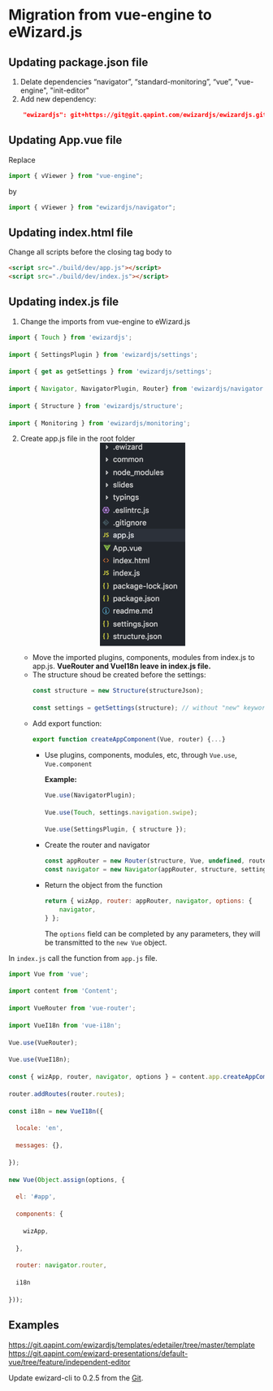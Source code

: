 # Migration from vue-engine to eWizard.js

## Updating package.json file
1. Delate dependencies “navigator”, “standard-monitoring”, “vue”, "vue-engine", "init-editor"
2. Add new dependency: 
```json
    "ewizardjs": git+https://git@git.qapint.com/ewizardjs/ewizardjs.git#3.0.0
```

## Updating App.vue file
Replace
```js 
import { vViewer } from "vue-engine";
```
by
```js 
import { vViewer } from "ewizardjs/navigator";
```

## Updating index.html file
Change all scripts before the closing tag body to

```html
<script src="./build/dev/app.js"></script>
<script src="./build/dev/index.js"></script>
```


## Updating index.js file
1. Change the imports from vue-engine to eWizard.js
```js 
import { Touch } from 'ewizardjs';

import { SettingsPlugin } from 'ewizardjs/settings';

import { get as getSettings } from 'ewizardjs/settings';

import { Navigator, NavigatorPlugin, Router} from 'ewizardjs/navigator';

import { Structure } from 'ewizardjs/structure';

import { Monitoring } from 'ewizardjs/monitoring';
```
2. Create app.js file in the root folder
    <img src="../media/images/appjs.png" style="display:block; margin:auto; height:400px;"/>

    - Move the imported plugins, components, modules from index.js to app.js. <b>VueRouter and VueI18n leave in index.js file.</b> 
    - The structure shoud be created before the settings:
        ```js
        const structure = new Structure(structureJson);

        const settings = getSettings(structure); // without "new" keyword
        ```        
    - Add export function:
        ```js
        export function createAppComponent(Vue, router) {...}
        ```
        - Use plugins, components, modules, etc, through ```Vue.use```, ```Vue.component```
            
            <b>Example:</b>
            ```js
            Vue.use(NavigatorPlugin);

            Vue.use(Touch, settings.navigation.swipe);

            Vue.use(SettingsPlugin, { structure });
            ```          
        - Create the router and navigator
            ```js
            const appRouter = new Router(structure, Vue, undefined, router);
            const navigator = new Navigator(appRouter, structure, settings);

            ```
        - Return the object from the function
            ```js
            return { wizApp, router: appRouter, navigator, options: {
                navigator,
            } };
            ```
            The ```options``` field can be completed by any parameters, they will be transmitted to the ```new Vue``` object.



In ```index.js``` call the function from ```app.js``` file.
```js
import Vue from 'vue';

import content from 'Content';

import VueRouter from 'vue-router';

import VueI18n from 'vue-i18n';

Vue.use(VueRouter);

Vue.use(VueI18n);

const { wizApp, router, navigator, options } = content.app.createAppComponent(Vue, new VueRouter());

router.addRoutes(router.routes);

const i18n = new VueI18n({

  locale: 'en',

  messages: {},

});

new Vue(Object.assign(options, {

  el: '#app',

  components: {

    wizApp,

  },

  router: navigator.router,

  i18n

}));
```


## Examples

https://git.qapint.com/ewizardjs/templates/edetailer/tree/master/template https://git.qapint.com/ewizard-presentations/default-vue/tree/feature/independent-editor


Update ewizard-cli to 0.2.5 from the [Git](https://git.qapint.com/ewizardjs/ewizard-cli).